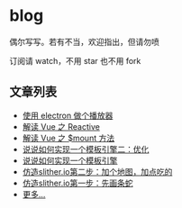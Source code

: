 # blog

偶尔写写。若有不当，欢迎指出，但请勿喷

订阅请 watch，不用 star 也不用 fork

## 文章列表

- [使用 electron 做个播放器](https://github.com/whxaxes/blog/issues/8)
- [解读 Vue 之 Reactive](https://github.com/whxaxes/blog/issues/7)
- [解读 Vue 之 $mount 方法](https://github.com/whxaxes/blog/issues/6)
- [说说如何实现一个模板引擎二：优化](https://github.com/whxaxes/blog/issues/5)
- [说说如何实现一个模板引擎](https://github.com/whxaxes/blog/issues/4)
- [仿造slither.io第二步：加个地图，加点吃的](https://github.com/whxaxes/blog/issues/2)
- [仿造slither.io第一步：先画条蛇](https://github.com/whxaxes/blog/issues/1)
- [更多...](http://www.cnblogs.com/axes/)
